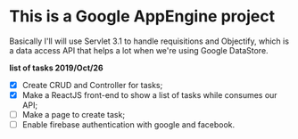 # This is a Google AppEngine project
Basically I'll will use Servlet 3.1 to handle requisitions and Objectify, which is a data access API that helps a lot
when we're using Google DataStore.

**list of tasks 2019/Oct/26**
- [x] Create CRUD and Controller for tasks;
- [x] Make a ReactJS front-end to show a list of tasks while consumes our API;
- [ ] Make a page to create task;
- [ ] Enable firebase authentication with google and facebook.
